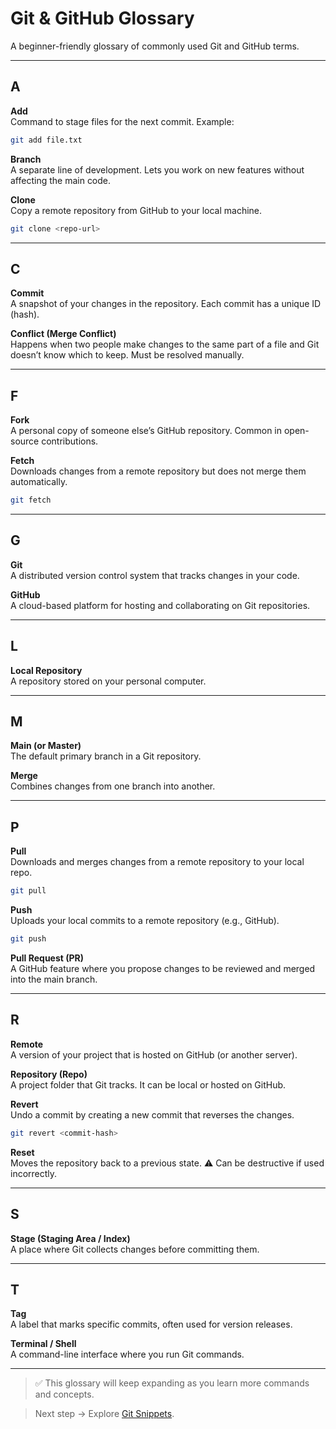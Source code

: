 # Git & GitHub Glossary

A beginner-friendly glossary of commonly used Git and GitHub terms.  

---

## A

**Add**  
Command to stage files for the next commit. Example:  

  ```bash
  git add file.txt
  ```

**Branch**  
A separate line of development. Lets you work on new features without affecting the main code.

**Clone**  
Copy a remote repository from GitHub to your local machine.

  ```bash
  git clone <repo-url>
  ```

---

## C

**Commit**  
A snapshot of your changes in the repository. Each commit has a unique ID (hash).

**Conflict (Merge Conflict)**  
Happens when two people make changes to the same part of a file and Git doesn’t know which to keep. Must be resolved manually.

---

## F

**Fork**  
A personal copy of someone else’s GitHub repository. Common in open-source contributions.

**Fetch**  
Downloads changes from a remote repository but does not merge them automatically.

  ```bash
  git fetch
  ```

---

## G

**Git**  
A distributed version control system that tracks changes in your code.

**GitHub**  
A cloud-based platform for hosting and collaborating on Git repositories.

---

## L

**Local Repository**  
A repository stored on your personal computer.

---

## M

**Main (or Master)**  
The default primary branch in a Git repository.

**Merge**  
Combines changes from one branch into another.

---

## P

**Pull**  
Downloads and merges changes from a remote repository to your local repo.

  ```bash
  git pull
  ```

**Push**  
Uploads your local commits to a remote repository (e.g., GitHub).

  ```bash
  git push
  ```

**Pull Request (PR)**  
A GitHub feature where you propose changes to be reviewed and merged into the main branch.

---

## R

**Remote**  
A version of your project that is hosted on GitHub (or another server).

**Repository (Repo)**  
A project folder that Git tracks. It can be local or hosted on GitHub.

**Revert**  
Undo a commit by creating a new commit that reverses the changes.

  ```bash
  git revert <commit-hash>
  ```

**Reset**  
Moves the repository back to a previous state. ⚠️ Can be destructive if used incorrectly.

---

## S

**Stage (Staging Area / Index)**  
A place where Git collects changes before committing them.

---

## T

**Tag**  
A label that marks specific commits, often used for version releases.

**Terminal / Shell**  
A command-line interface where you run Git commands.

---

> ✅ This glossary will keep expanding as you learn more commands and concepts.

> Next step → Explore [Git Snippets](https://github.com/Akshat7garg/GitSnippets/blob/main/snippets/01_create_repository.md).
